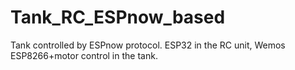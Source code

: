 # Tank_RC_ESPnow_based
Tank controlled by ESPnow protocol. ESP32 in the RC unit, Wemos ESP8266+motor control in the tank.
